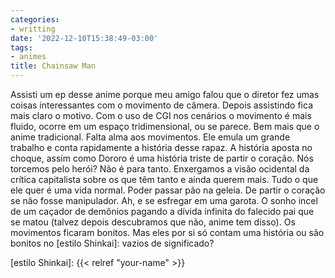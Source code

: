 ```yaml
---
categories:
- writting
date: '2022-12-10T15:38:49-03:00'
tags:
- animes
title: Chainsaw Man
---
```


Assisti um ep desse anime porque meu amigo falou que o diretor fez umas coisas interessantes com o movimento de câmera. Depois assistindo fica mais claro o motivo. Com o uso de CGI nos cenários o movimento é mais fluido,  ocorre em um espaço tridimensional, ou se parece. Bem mais que o anime tradicional. Falta alma aos movimentos. Ele emula um grande trabalho e conta rapidamente a história desse rapaz. A história aposta no choque, assim como Dororo é uma história triste de partir o coração. Nós torcemos pelo herói? Não é para tanto. Enxergamos a visão ocidental da crítica capitalista sobre os que têm tanto e ainda querem mais. Tudo o que ele quer é uma vida normal. Poder passar pão na geleia. De partir o coração se não fosse manipulador. Ah, e se esfregar em uma garota. O sonho incel de um caçador de demônios pagando a dívida infinita do falecido pai que se matou (talvez depois descubramos que não, anime tem disso). Os movimentos ficaram bonitos. Mas eles por si só contam uma história ou são bonitos no [estilo Shinkai]: vazios de significado?

[estilo Shinkai]: {{< relref "your-name" >}}